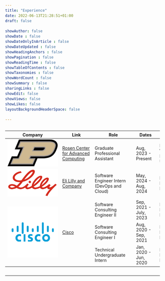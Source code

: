 ```yaml
---
title: "Experience"
date: 2022-06-13T21:28:51+01:00
draft: false

showAuthor: false
showDate : false
showDateOnlyInArticle : false
showDateUpdated : false
showHeadingAnchors : false
showPagination : false
showReadingTime : false
showTableOfContents : false
showTaxonomies : false 
showWordCount : false
showSummary : false
sharingLinks : false
showEdit: false
showViews: false
showLikes: false
layoutBackgroundHeaderSpace: false

---
```

<style>
  .table-responsive {
    width: 100%;
    overflow-x: auto;
    -webkit-overflow-scrolling: touch; /* Smoother scrolling on iOS */
  }

  table {
    min-width: 600px; /* Adjust as needed */
  }
</style>

<div class="table-responsive">
  <table>
    <thead>
        <tr>
            <th>Company</th>
            <th>Link</th>
            <th>Role</th>
            <th>Dates</th>
            <th>Location</th>
        </tr>
    </thead>
    <tbody>
        <tr>
            <td><img class="customEntitityLogo" src="purdue.png"/></td>
            <td><a href="https://www.rcac.purdue.edu/" target="_blank">Rosen Center for Advanced Computing</a></td>
            <td>Graduate Professional Assistant</td>
            <td>Aug, 2023 - Present</td>
            <td>Hybrid </br> West Lafayette, IN, USA</td>
        </tr>
        <tr>
            <td><img class="customEntitityLogo" src="lilly.png"/></td>
            <td><a href="https://www.lilly.com/" target="_blank">Eli Lilly and Company</a></td>
            <td>Software Engineer Intern (DevOps and Cloud)</td>
            <td>May, 2024 - Aug, 2024</td>
            <td>Hybrid </br> Indianapolis, IN, USA</td>
        </tr>
        <tr>
            <td rowspan=4><img class="customEntitityLogo" src="cisco.png"/></td>
            <td rowspan=4><a href="https://www.cisco.com/" target="_blank">Cisco</a></td>
        </tr>
        <tr>
            <td>Software Consulting Engineer II</td>
            <td>Sep, 2021 - July, 2023</td>
            <td>Hybrid </br> Bengaluru, India</td>
        </tr>
        <tr>
            <td>Software Consulting Engineer I</td>
            <td>Aug, 2020 - Sep, 2021</td>
            <td>Full Remote </br> Bengaluru, India</td>
        </tr>
        <tr>
            <td>Technical Undergraduate Intern</td>
            <td>Jan, 2020 - Jun, 2020</td>
            <td>Hybrid </br> Bengaluru, India</td>
        </tr>
    </tbody>
  </table>
</div>

---